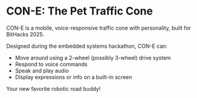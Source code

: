 # CON-E: The Pet Traffic Cone

CON-E is a mobile, voice-responsive traffic cone with personality, built for BitHacks 2025.

Designed during the embedded systems hackathon, CON-E can:  
- Move around using a 2-wheel (possibly 3-wheel) drive system
- Respond to voice commands
- Speak and play audio
- Display expressions or info on a built-in screen
  
Your new favorite robotic road buddy!  
